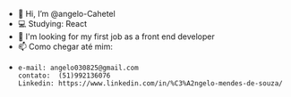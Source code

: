 - 👋 Hi, I’m @angelo-Cahetel
- 💻 Studying: React
- 🔎 I'm looking for my first job as a front end developer  
- 📫 Como chegar até mim: 
-     e-mail: angelo030825@gmail.com
      contato:  (51)992136076
      Linkedin: https://www.linkedin.com/in/%C3%A2ngelo-mendes-de-souza/

<!---
angelo-Cahetel/angelo-Cahetel is a ✨ special ✨ repository because its `README.md` (this file) appears on your GitHub profile.
You can click the Preview link to take a look at your changes.
--->
